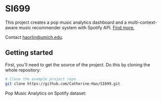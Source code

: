 # SI699

This project creates a pop music analytics dashboard and a multi-context-aware music recommender system with Spotify API. [Find more.](https://catherine-hao-si699-music-analytics-xw280c.streamlit.app/)

Contact haorlin@umich.edu.

Getting started
---------------
First, you'll need to get the source of the project. Do this by cloning the whole repository:

```bash
# Clone the example project repo
git clone https://github.com/Catherine-Hao/SI699.git
```




Pop Music Analytics on Spotify dataset:


